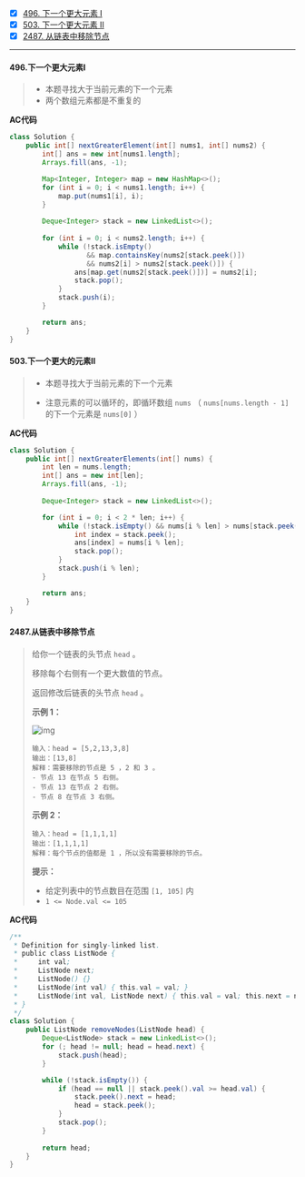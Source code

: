 - [x] [496. 下一个更大元素 I](https://leetcode.cn/problems/next-greater-element-i/)
- [x] [503. 下一个更大元素 II](https://leetcode.cn/problems/next-greater-element-ii/)
- [x] [2487. 从链表中移除节点](https://leetcode.cn/problems/remove-nodes-from-linked-list/)

----

#### 496.下一个更大元素I

>- 本题寻找大于当前元素的下一个元素
>- 两个数组元素都是不重复的

**AC代码**

```java
class Solution {
    public int[] nextGreaterElement(int[] nums1, int[] nums2) {
        int[] ans = new int[nums1.length];
        Arrays.fill(ans, -1);

        Map<Integer, Integer> map = new HashMap<>();
        for (int i = 0; i < nums1.length; i++) {
            map.put(nums1[i], i);
        }
      
        Deque<Integer> stack = new LinkedList<>();
      
        for (int i = 0; i < nums2.length; i++) {
            while (!stack.isEmpty() 
                   && map.containsKey(nums2[stack.peek()]) 
                   && nums2[i] > nums2[stack.peek()]) {
                ans[map.get(nums2[stack.peek()])] = nums2[i];
                stack.pop();
            }
            stack.push(i);
        }

        return ans;
    }
}
```



#### 503.下一个更大的元素II

>* 本题寻找大于当前元素的下一个元素
>
>- 注意元素的可以循环的，即循环数组 `nums` （ `nums[nums.length - 1]` 的下一个元素是 `nums[0]` ）

**AC代码**

```java
class Solution {
    public int[] nextGreaterElements(int[] nums) {
        int len = nums.length;
        int[] ans = new int[len];
        Arrays.fill(ans, -1);
      
        Deque<Integer> stack = new LinkedList<>();

        for (int i = 0; i < 2 * len; i++) {
            while (!stack.isEmpty() && nums[i % len] > nums[stack.peek()]) {
                int index = stack.peek();
                ans[index] = nums[i % len];
                stack.pop();
            }
            stack.push(i % len);
        }

        return ans;
    }
}
```



#### 2487.从链表中移除节点

>给你一个链表的头节点 `head` 。
>
>移除每个右侧有一个更大数值的节点。
>
>返回修改后链表的头节点 `head` 。
>
>**示例 1：**
>
>![img](https://assets.leetcode.com/uploads/2022/10/02/drawio.png)
>
>```
>输入：head = [5,2,13,3,8]
>输出：[13,8]
>解释：需要移除的节点是 5 ，2 和 3 。
>- 节点 13 在节点 5 右侧。
>- 节点 13 在节点 2 右侧。
>- 节点 8 在节点 3 右侧。
>```
>
>**示例 2：**
>
>```
>输入：head = [1,1,1,1]
>输出：[1,1,1,1]
>解释：每个节点的值都是 1 ，所以没有需要移除的节点。
>```
>
>**提示：**
>
>- 给定列表中的节点数目在范围 `[1, 105]` 内
>- `1 <= Node.val <= 105`

**AC代码**

```java
/**
 * Definition for singly-linked list.
 * public class ListNode {
 *     int val;
 *     ListNode next;
 *     ListNode() {}
 *     ListNode(int val) { this.val = val; }
 *     ListNode(int val, ListNode next) { this.val = val; this.next = next; }
 * }
 */
class Solution {
    public ListNode removeNodes(ListNode head) {
        Deque<ListNode> stack = new LinkedList<>();
        for (; head != null; head = head.next) {
            stack.push(head);
        }

        while (!stack.isEmpty()) {
            if (head == null || stack.peek().val >= head.val) {
                stack.peek().next = head;
                head = stack.peek();
            }
            stack.pop();
        }
        
        return head;
    }
}
```

